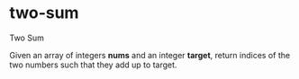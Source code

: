 # two-sum
Two Sum

Given an array of integers **nums** and an integer **target**, return indices of the two numbers such that they add up to target.
